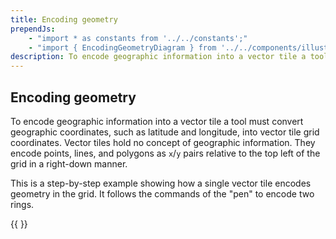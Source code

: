 ```yaml
---
title: Encoding geometry
prependJs:
    - "import * as constants from '../../constants';"
    - "import { EncodingGeometryDiagram } from '../../components/illustrations/encoding-geometry-diagram';"
description: To encode geographic information into a vector tile a tool must convert geographic coordinates, such as latitude and longitude, into vector tile grid coordinates.
---
```


## Encoding geometry

To encode geographic information into a vector tile a tool must convert geographic coordinates, such as latitude and longitude, into vector tile grid coordinates. Vector tiles hold no concept of geographic information. They encode points, lines, and polygons as `x`/`y` pairs relative to the top left of the grid in a right-down manner.

This is a step-by-step example showing how a single vector tile encodes geometry in the grid. It follows the commands of the "pen" to encode two rings.

{{ <EncodingGeometryDiagram /> }}
